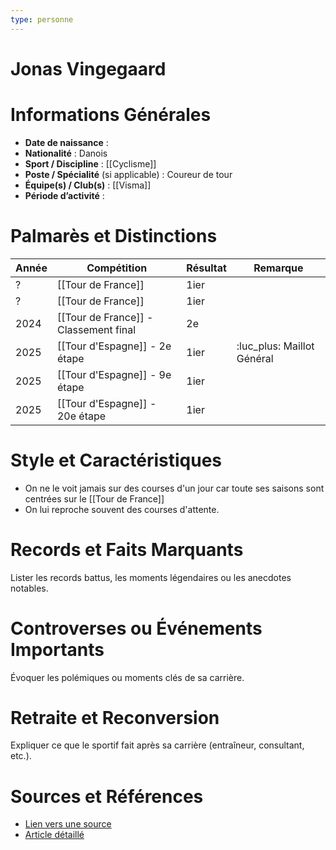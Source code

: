 ```yaml
---
type: personne
---
```


# Jonas Vingegaard

# Informations Générales
- **Date de naissance** :  
- **Nationalité** :  Danois
- **Sport / Discipline** :  [[Cyclisme]]
- **Poste / Spécialité** (si applicable) :  Coureur de tour
- **Équipe(s) / Club(s)** :  [[Visma]]
- **Période d’activité** :  

# Palmarès et Distinctions
| Année | Compétition                           | Résultat | Remarque                   |
| ----- | ------------------------------------- | -------- | -------------------------- |
| ?     | [[Tour de France]]                    | 1ier     |                            |
| ?     | [[Tour de France]]                    | 1ier     |                            |
| 2024  | [[Tour de France]] - Classement final | 2e       |                            |
| 2025  | [[Tour d'Espagne]] - 2e étape         | 1ier     | :luc_plus: Maillot Général |
| 2025  | [[Tour d'Espagne]] - 9e étape         | 1ier     |                            |
| 2025  | [[Tour d'Espagne]] - 20e étape        | 1ier     |                            |

# Style et Caractéristiques
- On ne le voit jamais sur des courses d'un jour car toute ses saisons sont centrées sur le [[Tour de France]]
- On lui reproche souvent des courses d'attente.

# Records et Faits Marquants
Lister les records battus, les moments légendaires ou les anecdotes notables.

# Controverses ou Événements Importants
Évoquer les polémiques ou moments clés de sa carrière.

# Retraite et Reconversion
Expliquer ce que le sportif fait après sa carrière (entraîneur, consultant, etc.).

# Sources et Références
- [Lien vers une source](#)
- [Article détaillé](#)
